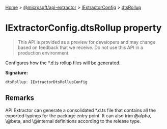[Home](./index) &gt; [@microsoft/api-extractor](./api-extractor.md) &gt; [IExtractorConfig](./api-extractor.iextractorconfig.md) &gt; [dtsRollup](./api-extractor.iextractorconfig.dtsrollup.md)

# IExtractorConfig.dtsRollup property

> This API is provided as a preview for developers and may change based on feedback that we receive. Do not use this API in a production environment.

Configures how the \*.d.ts rollup files will be generated.

**Signature:**
```javascript
dtsRollup: IExtractorDtsRollupConfig
```

## Remarks

API Extractor can generate a consolidated \*.d.ts file that contains all the exported typings for the package entry point. It can also trim @alpha, \\@beta, and \\@internal definitions according to the release type.
